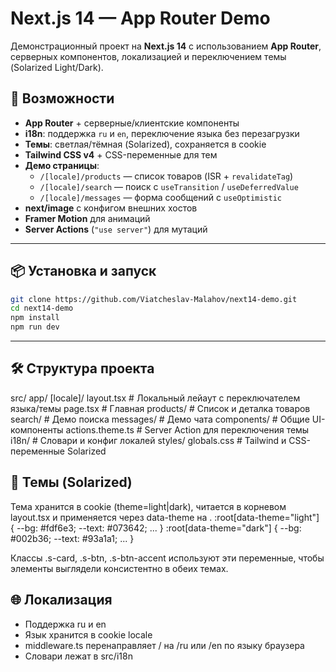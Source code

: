 # Next.js 14 — App Router Demo

Демонстрационный проект на **Next.js 14** с использованием **App Router**, серверных компонентов, локализацией и переключением темы (Solarized Light/Dark).

## 🚀 Возможности

- **App Router** + серверные/клиентские компоненты
- **i18n**: поддержка `ru` и `en`, переключение языка без перезагрузки
- **Темы**: светлая/тёмная (Solarized), сохраняется в cookie
- **Tailwind CSS v4** + CSS-переменные для тем
- **Демо страницы**:
  - `/[locale]/products` — список товаров (ISR + `revalidateTag`)
  - `/[locale]/search` — поиск с `useTransition` / `useDeferredValue`
  - `/[locale]/messages` — форма сообщений с `useOptimistic`
- **next/image** с конфигом внешних хостов
- **Framer Motion** для анимаций
- **Server Actions** (`"use server"`) для мутаций

---

## 📦 Установка и запуск

```bash
git clone https://github.com/Viatcheslav-Malahov/next14-demo.git
cd next14-demo
npm install
npm run dev

```
---

## 🛠 Структура проекта

src/
  app/
    [locale]/
      layout.tsx          # Локальный лейаут с переключателем языка/темы
      page.tsx            # Главная
      products/           # Список и деталка товаров
      search/             # Демо поиска
      messages/           # Демо чата
    components/           # Общие UI-компоненты
    actions.theme.ts      # Server Action для переключения темы
  i18n/                   # Словари и конфиг локалей
  styles/
    globals.css           # Tailwind и CSS-переменные Solarized


## 🎨 Темы (Solarized)
Тема хранится в cookie (theme=light|dark), читается в корневом layout.tsx и применяется через data-theme на <html>.
:root[data-theme="light"] { --bg: #fdf6e3; --text: #073642; ... }
:root[data-theme="dark"]  { --bg: #002b36; --text: #93a1a1; ... }

Классы .s-card, .s-btn, .s-btn-accent используют эти переменные, чтобы элементы выглядели консистентно в обеих темах.

## 🌐 Локализация
- Поддержка ru и en
- Язык хранится в cookie locale
- middleware.ts перенаправляет / на /ru или /en по языку браузера
- Словари лежат в src/i18n